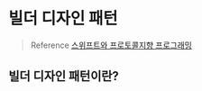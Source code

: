 # 빌더 디자인 패턴
>Reference [스위프트와 프로토콜지향 프로그래밍](https://www.aladin.co.kr/shop/wproduct.aspx?ItemId=90251877)<br>


## 빌더 디자인 패턴이란?
